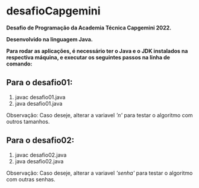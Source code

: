 # desafioCapgemini

**Desafio de Programação da Academia Técnica Capgemini 2022.**

**Desenvolvido na linguagem Java.**

**Para rodar as aplicações, é necessário ter o Java e o JDK instalados na respectiva máquina, e executar os seguintes passos na linha de comando:**

## Para o desafio01:

  1. javac desafio01.java
  2. java desafio01.java
  
  Observação: Caso deseje, alterar a variavel *'n'* para testar o algoritmo com outros tamanhos.
  
## Para o desafio02:

  1. javac desafio02.java
  2. java desafio02.java
  
  Observação: Caso deseje, alterar a variavel *'senha'* para testar o algoritmo com outras senhas.
  
